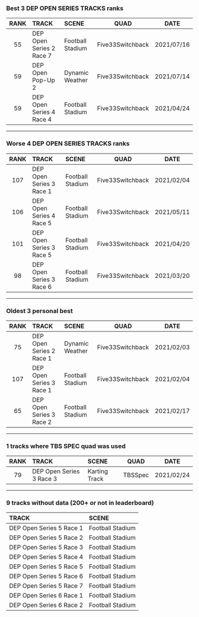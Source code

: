 ### Best 3 DEP OPEN SERIES TRACKS ranks
|RANK|TRACK|SCENE|QUAD|DATE|
|:---:|:---|:---|:---:|:---:|
|55|DEP Open Series 2 Race 7|Football Stadium|Five33Switchback|2021/07/16|
|59|DEP Open Pop-Up 2|Dynamic Weather|Five33Switchback|2021/07/14|
|59|DEP Open Series 4 Race 4|Football Stadium|Five33Switchback|2021/04/24|
---
### Worse 4 DEP OPEN SERIES TRACKS ranks
|RANK|TRACK|SCENE|QUAD|DATE|
|:---:|:---|:---|:---:|:---:|
|107|DEP Open Series 3 Race 1|Football Stadium|Five33Switchback|2021/02/04|
|106|DEP Open Series 4 Race 5|Football Stadium|Five33Switchback|2021/05/11|
|101|DEP Open Series 3 Race 5|Football Stadium|Five33Switchback|2021/04/20|
|98|DEP Open Series 3 Race 6|Football Stadium|Five33Switchback|2021/03/20|
---
### Oldest 3 personal best
|RANK|TRACK|SCENE|QUAD|DATE|
|:---:|:---|:---|:---:|:---:|
|75|DEP Open Series 2 Race 1|Dynamic Weather|Five33Switchback|2021/02/03|
|107|DEP Open Series 3 Race 1|Football Stadium|Five33Switchback|2021/02/04|
|65|DEP Open Series 3 Race 2|Football Stadium|Five33Switchback|2021/02/17|
---
### 1 tracks where TBS SPEC quad was used
|RANK|TRACK|SCENE|QUAD|DATE|
|:---:|:---|:---|:---:|:---:|
|79|DEP Open Series 3 Race 3|Karting Track|TBSSpec|2021/02/24|
---
### 9 tracks without data (200+ or not in leaderboard)
|TRACK|SCENE|
|:---|:---|
|DEP Open Series 5 Race 1|Football Stadium|
|DEP Open Series 5 Race 2|Football Stadium|
|DEP Open Series 5 Race 3|Football Stadium|
|DEP Open Series 5 Race 4|Football Stadium|
|DEP Open Series 5 Race 5|Football Stadium|
|DEP Open Series 5 Race 6|Football Stadium|
|DEP Open Series 5 Race 7|Football Stadium|
|DEP Open Series 6 Race 1|Football Stadium|
|DEP Open Series 6 Race 2|Football Stadium|
